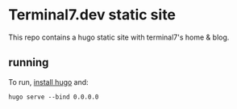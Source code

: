 # Terminal7.dev static site

This repo contains a hugo static site with terminal7's home & blog. 

## running

To run, [install hugo](https://gohugo.io/getting-started/installing/) and:

```console
hugo serve --bind 0.0.0.0
```
